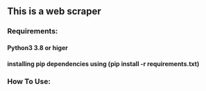 ## This is a web scraper
### Requirements:
 #### Python3 3.8 or higer
#### installing pip dependencies using (pip install -r requirements.txt)
### How To Use:
